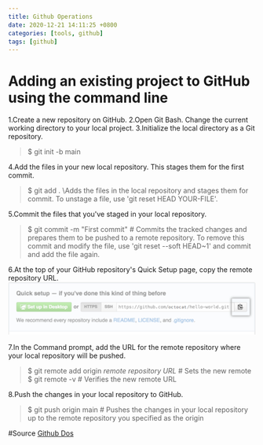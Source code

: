 ```yaml
---
title: Github Operations
date: 2020-12-21 14:11:25 +0800
categories: [tools, github]
tags: [github]
---
```


# Adding an existing project to GitHub using the command line
1.Create a new repository on GitHub.
2.Open Git Bash. Change the current working directory to your local project.
3.Initialize the local directory as a Git repository.
> $ git init -b main

4.Add the files in your new local repository. This stages them for the first commit.
>$ git add .
>\Adds the files in the local repository and stages them for commit. To unstage a file, use 'git reset HEAD YOUR-FILE'.
>
5.Commit the files that you've staged in your local repository.
>$ git commit -m "First commit"
>\# Commits the tracked changes and prepares them to be pushed to a remote repository. To remove this commit and modify the file, use 'git reset --soft HEAD~1' and commit and add the file again.

6.At the top of your GitHub repository's Quick Setup page, copy the remote repository URL.
![github repository copy path](/assets/img/sample/github-repository.png)

7.In the Command prompt, add the URL for the remote repository where your local repository will be pushed.
>$ git remote add origin *remote repository URL*
>\# Sets the new remote
>$ git remote -v
>\# Verifies the new remote URL

8.Push the changes in your local repository to GitHub.
>$ git push origin main
>\# Pushes the changes in your local repository up to the remote repository you specified as the origin


#Source
[Github Dos](https://docs.github.com/en/free-pro-team@latest/github/importing-your-projects-to-github/adding-an-existing-project-to-github-using-the-command-line)
